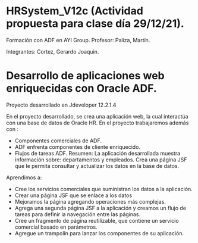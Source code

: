 #  HRSystem_V12c (Actividad propuesta para clase día 29/12/21).
Formación con ADF en AYI Group.
Profesor: Paliza, Martín.

Integrantes: Cortez, Gerardo Joaquin.
# Desarrollo de aplicaciones web enriquecidas con Oracle ADF.
Proyecto desarrollado en Jdeveloper 12.2.1.4

En el proyecto desarrollado, se crea una aplicación web, la cual interactúa con una base de datos de Oracle HR. En el proyecto trabajaremos además con :

- Componentes comerciales de ADF.
- ADF enfrenta componentes de cliente enriquecido.
- Flujos de tareas ADF.
Resumen: La aplicación desarrollada muestra información sobre: ​​departamentos y empleados. Crea una página JSF que le permita consultar y actualizar los datos en la base de datos.

Aprendimos a:

- Cree los servicios comerciales que suministran los datos a la aplicación.
- Crear una página JSF que se enlace a los datos
- Mejoramos la página agregando operaciones más complejas.
- Agrega una segunda página JSF a la aplicación y creamos un flujo de tareas para definir la navegación entre las páginas.
- Cree un fragmento de página reutilizable, que contiene un servicio comercial basado en parámetros.
- Agregue un trampolín para lanzar los componentes de su aplicación.
